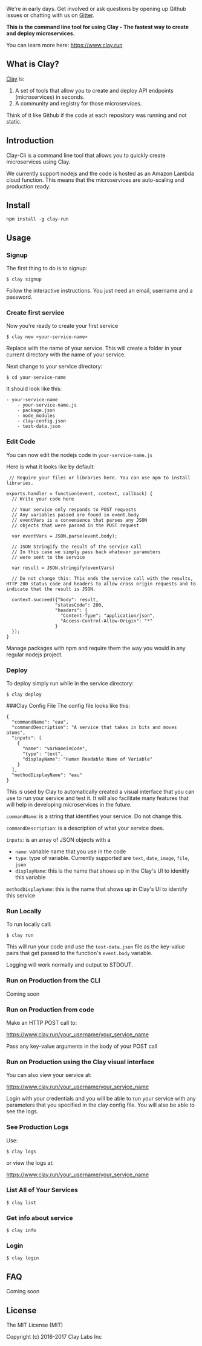 We're in early days. Get involved or ask questions by
opening up Github issues or chatting with us on [Gitter](https://gitter.im/clay-run/Lobby?source=github).

**This is the command line tool for using Clay - The fastest way to create and deploy microservices.**

You can learn more here: <https://www.clay.run>

## What is Clay?
[Clay](https://www.clay.run) is:

1. A set of tools that allow you to create and deploy API endpoints (microservices) in seconds.
2. A community and registry for those microservices.

Think of it like Github if the code at each repository was running and not static.

## Introduction

Clay-Cli is a command line tool that allows you to quickly create microservices using Clay.

We currently support nodejs and the code is hosted as an Amazon Lambda cloud function. This means that the microservices are auto-scaling and production ready.

## Install

```npm install -g clay-run```

## Usage
### Signup
The first thing to do is to signup:

```
$ clay signup
```

Follow the interactive instructions. You just need an email, username and a password.

### Create first service
Now you're ready to create your first service

```
$ clay new <your-service-name>
```

Replace <serviceName> with the name of your service. This will create a folder in your current directory with the name of your service. 

Next change to your service directory:

```
$ cd your-service-name
```

It should look like this:

```
- your-service-name
	- your-service-name.js
	- package.json
	- node_modules
	- clay-config.json
	- test-data.json
```
### Edit Code
You can now edit the nodejs code in ```your-service-name.js```

Here is what it looks like by default:

```
 // Require your files or libraries here. You can use npm to install libraries.

exports.handler = function(event, context, callback) {
  // Write your code here
  
  // Your service only responds to POST requests
  // Any variables passed are found in event.body
  // eventVars is a convenience that parses any JSON
  // objects that were passed in the POST request
  
  var eventVars = JSON.parse(event.body);
  
  // JSON Stringify the result of the service call
  // In this case we simply pass back whatever parameters
  // were sent to the service
  
  var result = JSON.stringify(eventVars)
  
  // Do not change this: This ends the service call with the results, HTTP 200 status code and headers to allow cross origin requests and to indicate that the result is JSON.
  
  context.succeed({"body": result,
                  "statusCode": 200,
                  "headers": {
                    "Content-Type": "application/json",
                    "Access-Control-Allow-Origin": "*"
                  }
  });
}

```
Manage packages with npm and require them the way you would in any regular nodejs project.

### Deploy
To deploy simply run while in the service directory:

```
$ clay deploy
```

###Clay Config File
The config file looks like this:

```
{
  "commandName": "eau",
  "commandDescription": "A service that takes in bits and moves atoms",
  "inputs": [
    {
      "name": "varNameInCode",
      "type": "text",
      "displayName": "Human Readable Name of Variable"
    }
  ],
  "methodDisplayName": "eau"
}
```

This is used by Clay to automatically created a visual interface that you can use to run your service and test it. It will also facilitate many features that will help in developing microservices in the future.

```commandName```: is a string that identifies your service. Do not change this.

```commandDescription```: is a description of what your service does.

```inputs```: is an array of JSON objects with a

  - ```name```: variable name that you use in the code
  - ```type```: type of variable. Currently supported are ```text```, ```date```, ```image```, ```file```, ```json```
  - ```displayName```: this is the name that shows up in the Clay's UI to idenitfy this variable
  
```methodDisplayName```: this is the name that shows up in Clay's UI to identify this service 
  
 


### Run Locally
To run locally call:

```
$ clay run
```
This will run your code and use the ```test-data.json``` file as the key-value pairs that get passed to the function's ```event.body``` variable.

Logging will work normally and output to STDOUT.

### Run on Production from the CLI
Coming soon
### Run on Production from code
Make an HTTP POST call to:

<https://www.clay.run/your_username/your_service_name>

Pass any key-value arguments in the body of your POST call
### Run on Production using the Clay visual interface
You can also view your service at:

<https://www.clay.run/your_username/your_service_name>

Login with your credentials and you will be able to run your service with any parameters that you specified in the clay config file. You will also be able to see the logs.

### See Production Logs
Use:

```
$ clay logs
```

or view the logs at:

<https://www.clay.run/your_username/your_service_name>
 

### List All of Your Services
```
$ clay list
```

### Get info about service
```
$ clay info
```
### Login
```
$ clay login
```


## FAQ
Coming soon
## License
The MIT License (MIT)

Copyright (c) 2016-2017 Clay Labs Inc
